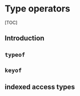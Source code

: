 # Type operators

[TOC]

## Introduction

<!-- ToDo: Finish -->

## `typeof`

## `keyof`

## indexed access types